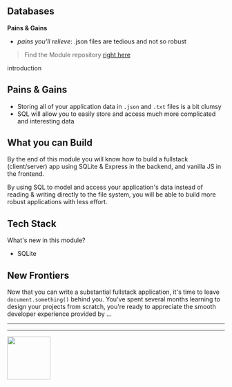 ## Databases

__Pains & Gains__
* _pains you’ll relieve_: .json files are tedious and not so robust

> Find the Module repository [right here](https://github.com/HackYourFutureBelgium/databases/)

introduction

## Pains & Gains

* Storing all of your application data in `.json` and `.txt` files is a bit clumsy
* SQL will allow you to easily store and access much more complicated and interesting data

## What you can Build

By the end of this module you will know how to build a fullstack (client/server) app using SQLite & Express in the backend, and vanilla JS in the frontend.

By using SQL to model and access your application's data instead of reading & writing directly to the file system, you will be able to build more robust applications with less effort.

## Tech Stack

What's new in this module?

* SQLite

## New Frontiers

Now that you can write a substantial fullstack application, it's time to leave `document.something()` behind you.   You've spent several months learning to design your projects from scratch, you're ready to appreciate the smooth developer experience provided by ...

<hr>
<hr>
<a href="https://hackyourfuture.be" target="_blank"><img
    src="https://user-images.githubusercontent.com/18554853/63941625-4c7c3d00-ca6c-11e9-9a76-8d5e3632fe70.jpg"
    width="100" height="100"></a>

